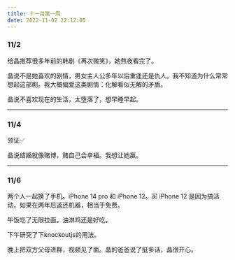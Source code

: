 ```yaml
---
title: 十一月第一周
date: 2022-11-02 22:12:05
---
```

### 11/2

给晶推荐很多年前的韩剧《再次微笑》，她熬夜看完了。

晶说不是她喜欢的剧情，男女主人公多年以后重逢还是仇人。我不知道为什么常常想起这部剧。我大概偏爱这类剧情：化解看似无解的矛盾。

晶说不喜欢现在的生活，太堕落了，想早睡早起。

---

### 11/4
领证✅

晶说结婚就像赌博，赌自己会幸福。我想让她赢。

---

### 11/6
两个人一起换了手机。iPhone 14 pro 和 iPhone 12。买 iPhone 12 是因为搞活动，如果在两年后返还机器，相当于免费。

午饭吃了无限拉面。油淋鸡还是好吃。

下午研究了下knockoutjs的用法。

晚上把双方父母进群，视频见了面。晶的爸爸说了挺多话，晶很开心。